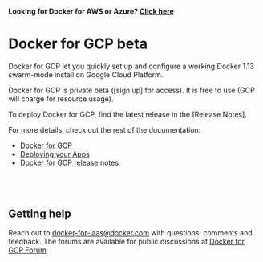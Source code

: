 <!--[metadata]>
+++
title = "Docker for GCP"
description = "Docker for GCP"
keywords = ["iaas, gcp"]
[menu.main]
identifier="docs"
name = "Getting Started"
weight="1"
+++
<![end-metadata]-->

#### Looking for Docker for AWS or Azure? [Click here](https://docs.docker.com/engine/installation/)

# Docker for GCP beta

Docker for GCP let you quickly set up and configure a working Docker 1.13
swarm-mode install on Google Cloud Platform.

Docker for GCP is private beta ([sign up] for access). It is free to use
(GCP will charge for resource usage).

To deploy Docker for GCP, find the latest release in the [Release Notes].

For more details, check out the rest of the documentation:

 * [Docker for GCP](gcp/index.md)
 * [Deploying your Apps](deploy.md)
 * [Docker for GCP release notes](gcp/release-notes.md)

<p style="margin-bottom:50px">&nbsp;</p>

## Getting help

Reach out to <docker-for-iaas@docker.com> with questions, comments and feedback.
The forums are available for public discussions at [Docker for GCP Forum](https://forums.docker.com/c/docker-for-gcp).

